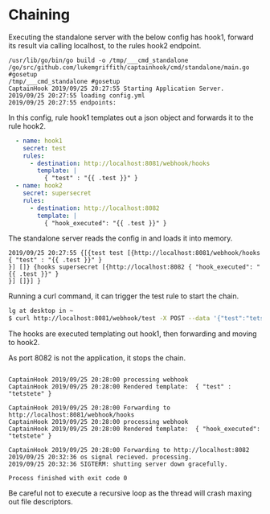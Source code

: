 # Chaining


Executing the standalone server with the below config has hook1, forward its 
result via calling localhost, to the rules hook2 endpoint. 

```
/usr/lib/go/bin/go build -o /tmp/___cmd_standalone /go/src/github.com/lukemgriffith/captainhook/cmd/standalone/main.go #gosetup
/tmp/___cmd_standalone #gosetup
CaptainHook 2019/09/25 20:27:55 Starting Application Server.
2019/09/25 20:27:55 loading config.yml
2019/09/25 20:27:55 endpoints:
```

In this config, rule hook1 templates out a json object and forwards it to the 
rule hook2. 

```yaml
  - name: hook1
    secret: test
    rules:
      - destination: http://localhost:8081/webhook/hooks
        template: |
          { "test" : "{{ .test }}" }
  - name: hook2
    secret: supersecret
    rules:
      - destination: http://localhost:8082
        template: |
          { "hook_executed": "{{ .test }}" }
```

The standalone server reads the config in and loads it into memory. 

```
2019/09/25 20:27:55 {[{test test [{http://localhost:8081/webhook/hooks { "test" : "{{ .test }}" }
}] []} {hooks supersecret [{http://localhost:8082 { "hook_executed": "{{ .test }}" }
}] []}] }
```

Running a curl command, it can trigger the test rule to start the chain. 

```bash
lg at desktop in ~ 
$ curl http://localhost:8081/webhook/test -X POST --data '{"test":"tetstete"}'

```

The hooks are executed templating out hook1, then forwarding and moving to hook2.

As port 8082 is not the application, it stops the chain.

```

CaptainHook 2019/09/25 20:28:00 processing webhook
CaptainHook 2019/09/25 20:28:00 Rendered template:  { "test" : "tetstete" }

CaptainHook 2019/09/25 20:28:00 Forwarding to http://localhost:8081/webhook/hooks
CaptainHook 2019/09/25 20:28:00 processing webhook
CaptainHook 2019/09/25 20:28:00 Rendered template:  { "hook_executed": "tetstete" }

CaptainHook 2019/09/25 20:28:00 Forwarding to http://localhost:8082
2019/09/25 20:32:36 os signal recieved. processing.
2019/09/25 20:32:36 SIGTERM: shutting server down gracefully.

Process finished with exit code 0

```

Be careful not to execute a recursive loop as the thread will crash maxing out file descriptors.
